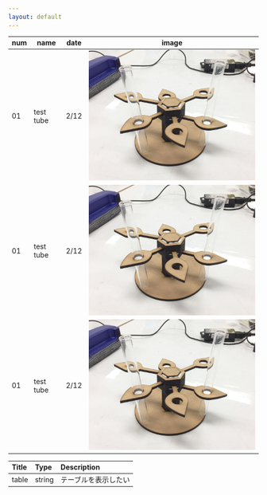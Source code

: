 ```yaml
---
layout: default
---
```




| num | name | date | image |
----|----|----|----
|01|test tube|2/12|<img src="image/test_tube_stand.JPG" width="500px">|
|01|test tube|2/12|<img src="image/test_tube_stand.JPG" width="500px">|
|01|test tube|2/12|<img src="image/test_tube_stand.JPG" width="500px">|


|Title|Type|Description|
|:---|:---|:---|
|table|string|テーブルを表示したい|

<!-- 参考

| 左揃え | 中央揃え | 右揃え |
|:---|:---:|---:|
|1 |2 |3 |
|4 |5 |6 |

-->

